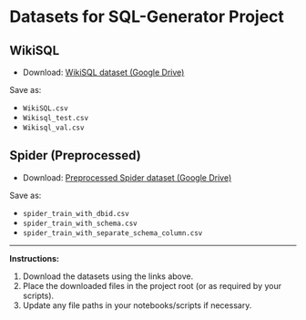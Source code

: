 # Datasets for SQL-Generator Project

## WikiSQL

- Download: [WikiSQL dataset (Google Drive)](https://drive.google.com/drive/folders/1wrTz1EyqaAtwkvom-5WuWybF3nDydmcM?usp=drive_link)

Save as:
- `WikiSQL.csv`
- `Wikisql_test.csv`
- `Wikisql_val.csv`

## Spider (Preprocessed)

- Download: [Preprocessed Spider dataset (Google Drive)](https://drive.google.com/drive/folders/1UdhsxVzXeeJXxqdk5uUt-Mm4b8Hdbmhj?usp=drive_link)

Save as:
- `spider_train_with_dbid.csv`
- `spider_train_with_schema.csv`
- `spider_train_with_separate_schema_column.csv`

---

**Instructions:**  
1. Download the datasets using the links above.  
2. Place the downloaded files in the project root (or as required by your scripts).  
3. Update any file paths in your notebooks/scripts if necessary.


